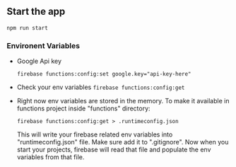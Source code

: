 ## Start the app

`npm run start`

### Environent Variables

- Google Api key

  `firebase functions:config:set google.key="api-key-here"`

- Check your env variables
  `firebase functions:config:get`

- Right now env variables are stored in the memory. To make it available in functions project inside "functions" directory:

  `firebase functions:config:get > .runtimeconfig.json`

  This will write your firebase related env variables into "runtimeconfig.json" file. Make sure add it to ".gitignore". Now when you start your projects, firebase will read that file and populate the env variables from that file.

